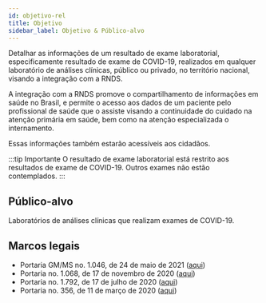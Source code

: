 ```yaml
---
id: objetivo-rel
title: Objetivo
sidebar_label: Objetivo & Público-alvo
---
```


Detalhar as informações de um resultado de exame laboratorial, especificamente
resultado de exame de COVID-19, realizados em qualquer laboratório de análises clínicas, público ou privado, no território nacional, visando a integração com
a RNDS.

A integração com a RNDS promove o compartilhamento de informações em saúde no
Brasil, e permite o acesso aos dados de um paciente pelo profissional de saúde
que o assiste visando a continuidade do cuidado na atenção primária em saúde,
bem como na atenção especializada o internamento.

Essas informações também estarão acessíveis aos cidadãos.

:::tip Importante
O resultado de exame laboratorial está restrito
aos resultados de exame de COVID-19. Outros exames não estão contemplados.
:::

## Público-alvo

Laboratórios de análises clínicas que realizam exames de COVID-19.

## Marcos legais

- Portaria GM/MS no. 1.046, de 24 de maio de 2021 ([aqui](https://www.in.gov.br/web/dou/-/portaria-gm/ms-n-1.046-de-24-de-maio-de-2021-321789506))
- Portaria no. 1.068, de 17 de novembro de 2020 ([aqui](https://www.in.gov.br/en/web/dou/-/portaria-n-1.068-de-17-de-novembro-de-2020-289283311))
- Portaria no. 1.792, de 17 de julho de 2020 ([aqui](https://www.in.gov.br/en/web/dou/-/portaria-n-1.792-de-17-de-julho-de-2020-267730859))
- Portaria no. 356, de 11 de março de 2020 ([aqui](https://www.in.gov.br/en/web/dou/-/portaria-n-356-de-11-de-marco-de-2020-247538346))
